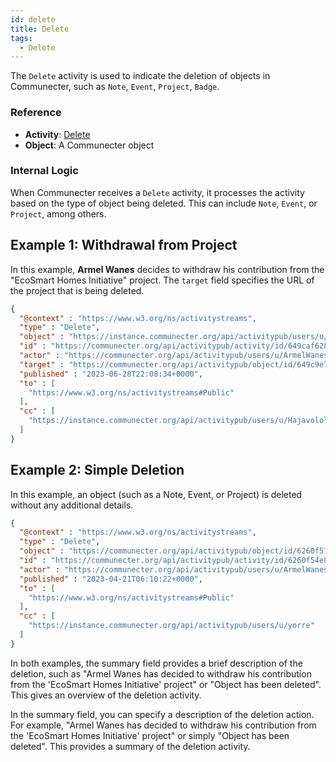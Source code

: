 ```yaml
---
id: delete
title: Delete
tags:
  - Delete
---
```


The `Delete` activity is used to indicate the deletion of objects in Communecter, such as `Note`, `Event`, `Project`, `Badge`.

### Reference

- **Activity**: [Delete](https://www.w3.org/TR/activitypub/#delete-activity-inbox)
- **Object**: A Communecter object

### Internal Logic

When Communecter receives a `Delete` activity, it processes the activity based on the type of object being deleted. This can include `Note`, `Event`, or `Project`, among others.

## Example 1: Withdrawal from Project

In this example, **Armel Wanes** decides to withdraw his contribution from the "EcoSmart Homes Initiative" project. The `target` field specifies the URL of the project that is being deleted.

```json
{
  "@context" : "https://www.w3.org/ns/activitystreams",
  "type" : "Delete",
  "object" : "https://instance.communecter.org/api/activitypub/users/u/Hajavololona",
  "id" : "https://communecter.org/api/activitypub/activity/id/649caf628366d",
  "actor" : "https://communecter.org/api/activitypub/users/u/ArmelWanes",
  "target" : "https://communecter.org/api/activitypub/object/id/649c9e7ae4135",
  "published" : "2023-06-28T22:08:34+0000",
  "to" : [ 
    "https://www.w3.org/ns/activitystreams#Public"
  ],
  "cc" : [ 
    "https://instance.communecter.org/api/activitypub/users/u/Hajavololona"
  ]
}
```

## Example 2: Simple Deletion
In this example, an object (such as a Note, Event, or Project) is deleted without any additional details.

```json
{
  "@context" : "https://www.w3.org/ns/activitystreams",
  "type" : "Delete",
  "object" : "https://communecter.org/api/activitypub/object/id/6260f515bd856",
  "id" : "https://communecter.org/api/activitypub/activity/id/6260f54e8e2c5",
  "actor" : "https://communecter.org/api/activitypub/users/u/ArmelWanes",
  "published" : "2023-04-21T06:10:22+0000",
  "to" : [ 
    "https://www.w3.org/ns/activitystreams#Public"
  ],
  "cc" : [ 
    "https://instance.communecter.org/api/activitypub/users/u/yorre"
  ]
}
```

In both examples, the summary field provides a brief description of the deletion, such as "Armel Wanes has decided to withdraw his contribution from the 'EcoSmart Homes Initiative' project" or "Object has been deleted". This gives an overview of the deletion activity.

In the summary field, you can specify a description of the deletion action. For example, "Armel Wanes has decided to withdraw his contribution from the 'EcoSmart Homes Initiative' project" or simply "Object has been deleted". This provides a summary of the deletion activity.
